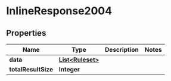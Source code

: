 
# InlineResponse2004

## Properties
Name | Type | Description | Notes
------------ | ------------- | ------------- | -------------
**data** | [**List&lt;Ruleset&gt;**](Ruleset.md) |  | 
**totalResultSize** | **Integer** |  | 



